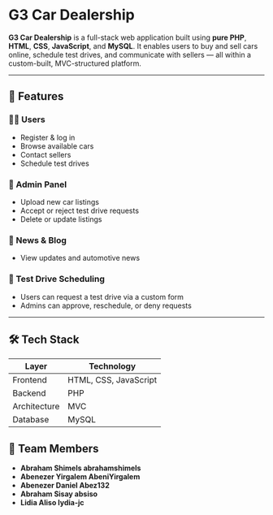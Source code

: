 # G3 Car Dealership

**G3 Car Dealership** is a full-stack web application built using **pure PHP**, **HTML**, **CSS**, **JavaScript**, and **MySQL**. It enables users to buy and sell cars online, schedule test drives, and communicate with sellers — all within a custom-built, MVC-structured platform.

---

## 🧩 Features

### 🧑‍💻 Users
- Register & log in
- Browse available cars
- Contact sellers
- Schedule test drives

### 🔧 Admin Panel
- Upload new car listings
- Accept or reject test drive requests
- Delete or update listings

### 📰 News & Blog
- View updates and automotive news

### 🚗 Test Drive Scheduling
- Users can request a test drive via a custom form
- Admins can approve, reschedule, or deny requests

---

## 🛠️ Tech Stack

| Layer        | Technology             |
|--------------|------------------------|
| Frontend     | HTML, CSS, JavaScript  |
| Backend      | PHP                    |
| Architecture | MVC                    |
| Database     | MySQL                  |

## 👥 Team Members

- **Abraham Shimels     abrahamshimels**
- **Abenezer Yirgalem   AbeniYirgalem**
- **Abenezer Daniel     Abez132**
- **Abraham Sisay       absiso**
- **Lidia Aliso         lydia-jc**
